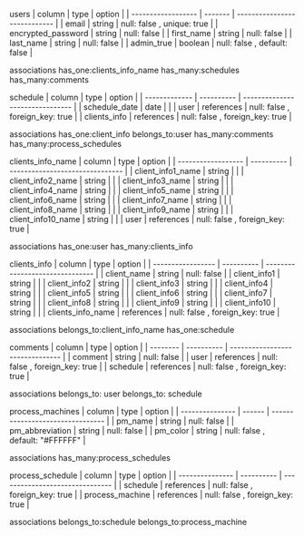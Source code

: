 
users
| column             | type    | option                       | 
| ------------------ | ------- | ---------------------------- | 
| email              | string  | null: false , unique: true   | 
| encrypted_password | string  | null: false                  | 
| first_name         | string  | null: false                  | 
| last_name          | string  | null: false                  | 
| admin_true         | boolean | null: false , default: false | 

associations
has_one:clients_info_name
has_many:schedules
has_many:comments


schedule
| column        | type       | option                          | 
| ------------- | ---------- | ------------------------------- | 
| schedule_date | date       |                                 | 
| user          | references | null: false , foreign_key: true | 
| clients_info  | references | null: false , foreign_key: true | 

associations
has_one:client_info
belongs_to:user
has_many:comments
has_many:process_schedules


clients_info_name
| column             | type       | option                          | 
| ------------------ | ---------- | ------------------------------- | 
| client_info1_name  | string     |                                 | 
| client_info2_name  | string     |                                 | 
| client_info3_name  | string     |                                 | 
| client_info4_name  | string     |                                 | 
| client_info5_name  | string     |                                 | 
| client_info6_name  | string     |                                 | 
| client_info7_name  | string     |                                 | 
| client_info8_name  | string     |                                 | 
| client_info9_name  | string     |                                 | 
| client_info10_name | string     |                                 | 
| user               | references | null: false , foreign_key: true |

associations
has_one:user
has_many:clients_info


clients_info
| column            | type       | option                          | 
| ----------------- | ---------- | ------------------------------- | 
| client_name       | string     | null: false                     | 
| client_info1      | string     |                                 | 
| client_info2      | string     |                                 | 
| client_info3      | string     |                                 | 
| client_info4      | string     |                                 | 
| client_info5      | string     |                                 | 
| client_info6      | string     |                                 | 
| client_info7      | string     |                                 | 
| client_info8      | string     |                                 | 
| client_info9      | string     |                                 | 
| client_info10     | string     |                                 | 
| clients_info_name | references | null: false , foreign_key: true | 

associations
belongs_to:client_info_name
has_one:schedule


comments
| column   | type       | option                          | 
| -------- | ---------- | ------------------------------- | 
| comment  | string     | null: false                     | 
| user     | references | null: false , foreign_key: true | 
| schedule | references | null: false , foreign_key: true | 

associations
belongs_to: user
belongs_to: schedule


process_machines
| column          | type   | option                           | 
| --------------- | ------ | -------------------------------- | 
| pm_name         | string | null: false                      | 
| pm_abbreviation | string | null: false                      | 
| pm_color        | string | null: false , default: "#FFFFFF" |

associations
has_many:process_schedules

process_schedule
| column          | type       | option                          | 
| --------------- | ---------- | ------------------------------- | 
| schedule        | references | null: false , foreign_key: true | 
| process_machine | references | null: false , foreign_key: true | 

associations
belongs_to:schedule
belongs_to:process_machine